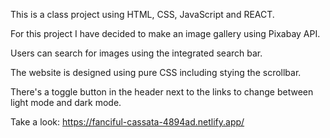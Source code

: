 This is a class project using HTML, CSS, JavaScript and REACT.

For this project I have decided to make an image gallery using Pixabay API.

Users can search for images using the integrated search bar.

The website is designed using pure CSS including stying the scrollbar.

There's a toggle button in the header next to the links to change between light mode and dark mode.

Take a look: https://fanciful-cassata-4894ad.netlify.app/
